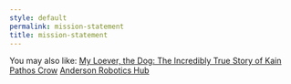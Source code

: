 ```yaml
---
style: default
permalink: mission-statement
title: mission-statement
---
```

You may also like:
[My Loever, the Dog: The Incredibly True Story of Kain Pathos Crow](http://scp-wiki.net/my-loever-the-dog)
[Anderson Robotics Hub](http://scp-wiki.net/anderson-robotics-hub)